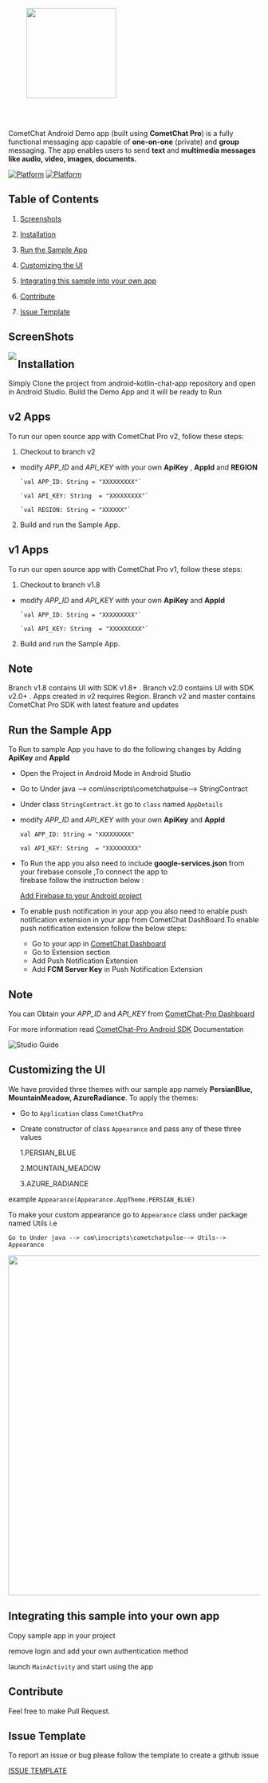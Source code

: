 <div style="width:100%">
<div style="width:100%">
	<div style="width:50%; display:inline-block">
		<p align="center">
		<img align="center" width="180" height="180" alt="" src="https://github.com/cometchat-pro/ios-swift-chat-app/blob/master/Screenshots/CometChat%20Logo.png">	
		</p>	
	</div>	
</div>
</br>
</br>
</div>

CometChat Android Demo app (built using **CometChat Pro**) is a fully functional messaging app capable of **one-on-one** (private) and **group** messaging. The app enables users to send **text** and **multimedia messages like audio, video, images, documents.**

[![Platform](https://img.shields.io/badge/Platform-Android-brightgreen.svg)](#)      [![Platform](https://img.shields.io/badge/Language-Kotlin-yellowgreen.svg)](#)

## Table of Contents

1. [Screenshots ](#screenshots)

2. [Installation ](#installtion)

3. [Run the Sample App ](#run-the-sample-app)

4. [Customizing the UI](#customizing-the-ui)

5. [Integrating this sample into your own app](#integrating-this-sample-into-your-own-app)

6. [Contribute](#contribute)

7. [Issue Template](#issue-template)




## ScreenShots

 <img align="left" src="https://github.com/cometchat-pro/android-kotlin-chat-app/blob/master/ScreenShot/screenshots.png">

## Installation

   Simply Clone the project from android-kotlin-chat-app repository and open in Android Studio.
   Build the Demo App and it will be ready to Run
   
  ## v2 Apps

To run our open source app with CometChat Pro v2, follow these steps:

  1.  Checkout to branch v2
  
-  modify *APP_ID* and *API_KEY* with your own **ApiKey** , **AppId** and **REGION**

       `val APP_ID: String = "XXXXXXXXX"`

       `val API_KEY: String  = "XXXXXXXXX"`
       
       `val REGION: String = "XXXXXX"`
       
  2. Build and run the Sample App.
   
  ## v1 Apps

To run our open source app with CometChat Pro v1, follow these steps:

   1. Checkout to branch v1.8 

 - modify *APP_ID* and *API_KEY* with your own **ApiKey** and **AppId** 

       `val APP_ID: String = "XXXXXXXXX"`

       `val API_KEY: String  = "XXXXXXXXX"`
       
  2. Build and run the Sample App.

## Note

   Branch v1.8 contains UI with SDK v1.8+ .
   Branch v2.0 contains UI with SDK v2.0+ . Apps created in v2 requires Region. Branch v2 and master contains CometChat Pro  SDK with latest feature and updates

## Run the Sample App



   To Run to sample App you have to do the following changes by Adding **ApiKey** and **AppId**

   - Open the Project in Android Mode in Android Studio

   - Go to Under java --> com\inscripts\cometchatpulse--> StringContract

   - Under class `StringContract.kt`  go to `class` named `AppDetails`

  -  modify *APP_ID* and *API_KEY* with your own **ApiKey** and **AppId**

       `val APP_ID: String = "XXXXXXXXX"`

       `val API_KEY: String  = "XXXXXXXXX"`
       
  - To Run the app you also need to include **google-services.json** from your firebase console ,To connect the app to     
    firebase follow the instruction below :
     
      [Add Firebase to your Android project](https://firebase.google.com/docs/android/setup)
      
  - To enable push notification in your app you also need to enable push notification extension in your app from CometChat       DashBoard.To enable push notification extension follow the below steps:
         
      * Go to your app in [CometChat Dashboard ](https://app.cometchat.com/)
      * Go to Extension section 
      * Add Push Notification Extension
      * Add **FCM Server Key** in Push Notification Extension     

## Note

   You can Obtain your  *APP_ID* and *API_KEY* from [CometChat-Pro Dashboard](https://app.cometchat.com/)

   For more information read [CometChat-Pro Android SDK](https://prodocs.cometchat.com/docs/android-quick-start) Documentation




  ![Studio Guide](https://github.com/cometchat-pro/android-kotlin-chat-app/blob/master/ScreenShot/guide.png)

 ## Customizing the UI

 We have provided three themes with our sample app namely **PersianBlue, MountainMeadow, AzureRadiance**. To apply the themes:

   - Go to  `Application` class `CometChatPro`

   - Create constructor of  class `Appearance` and pass any of these three values

      1.PERSIAN_BLUE

      2.MOUNTAIN_MEADOW

      3.AZURE_RADIANCE

   example `Appearance(Appearance.AppTheme.PERSIAN_BLUE)`

 To make your custom appearance go to `Appearance` class under package named Utils i.e

    Go to Under java --> com\inscripts\cometchatpulse--> Utils--> Appearance

   <p align="center">
 <img align="center" width="708.5" height="680" src="https://github.com/cometchat-pro/android-kotlin-chat-app/blob/master/ScreenShot/gib.gif">
</p>


## Integrating this sample into your own app
  Copy sample app in your project

  remove login and add your own authentication method

  launch `MainActivity` and start using the app

## Contribute


 Feel free to make Pull Request.
 
## Issue Template 

 To report an issue or bug please follow the template to create a github issue
 
 <a href="https://github.com/cometchat-pro-samples/android-kotlin-chat-app/blob/master/.github/ISSUE_TEMPLATE/bug_report.md">ISSUE TEMPLATE</a>
 
   
